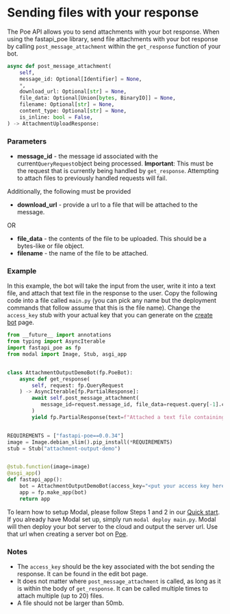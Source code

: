 # Sending files with your response

The Poe API allows you to send attachments with your bot response. When using the fastapi\_poe library, send file attachments with your bot response by calling `post_message_attachment` within the `get_response` function of your bot.

```python
async def post_message_attachment(
    self,
    message_id: Optional[Identifier] = None,
    *,
    download_url: Optional[str] = None,
    file_data: Optional[Union[bytes, BinaryIO]] = None,
    filename: Optional[str] = None,
    content_type: Optional[str] = None,
    is_inline: bool = False,
) -> AttachmentUploadResponse:
```

### **Parameters**

* **message\_id** - the message id associated with the current`QueryRequest`object being processed. **Important**: This must be the request that is currently being handled by `get_response`. Attempting to attach files to previously handled requests will fail.

Additionally, the following must be provided

* **download\_url** - provide a url to a file that will be attached to the message.

OR

* **file\_data** - the contents of the file to be uploaded. This should be a bytes-like or file object.&#x20;
* **filename** - the name of the file to be attached.&#x20;

### **Example**

In this example, the bot will take the input from the user, write it into a text file, and attach that text file in the response to the user. Copy the following code into a file called `main.py` (you can pick any name but the deployment commands that follow assume that this is the file name). Change the `access_key` stub with your actual key that you can generate on the [create bot](https://poe.com/create\_bot) page.

```python
from __future__ import annotations
from typing import AsyncIterable
import fastapi_poe as fp
from modal import Image, Stub, asgi_app


class AttachmentOutputDemoBot(fp.PoeBot):
    async def get_response(
        self, request: fp.QueryRequest
    ) -> AsyncIterable[fp.PartialResponse]:
        await self.post_message_attachment(
           message_id=request.message_id, file_data=request.query[-1].content, filename="dummy.txt"
        )
        yield fp.PartialResponse(text=f"Attached a text file containing your last message.")


REQUIREMENTS = ["fastapi-poe==0.0.34"]
image = Image.debian_slim().pip_install(*REQUIREMENTS)
stub = Stub("attachment-output-demo")


@stub.function(image=image)
@asgi_app()
def fastapi_app():
    bot = AttachmentOutputDemoBot(access_key="<put your access key here>")
    app = fp.make_app(bot)
    return app
```

To learn how to setup Modal, please follow Steps 1 and 2 in our [Quick start](quick-start.md). If you already have Modal set up, simply run `modal deploy main.py`. Modal will then deploy your bot server to the cloud and output the server url. Use that url when creating a server bot on [Poe](https://poe.com/create\_bot?server=1).

### **Notes**

* The `access_key` should be the key associated with the bot sending the response. It can be found in the edit bot page.
* It does not matter where `post_message_attachment` is called, as long as it is within the body of `get_response`. It can be called multiple times to attach multiple (up to 20) files.
* A file should not be larger than 50mb.
